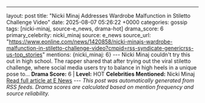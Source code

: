 ---
layout: post
title: "Nicki Minaj Addresses Wardrobe Malfunction in Stiletto Challenge Video"
date: 2025-08-07 05:26:22 +0000
categories: gossip
tags: [nicki-minaj, source-e_news, drama-hot]
drama_score: 6
primary_celebrity: nicki_minaj
source: e_news
source_url: "https://www.eonline.com/news/1420858/nicki-minajs-wardrobe-malfunction-in-stiletto-challenge-video?cmpid=rss-syndicate-genericrss-us-top_stories"
mentions: {nicki_minaj: 6} --- Nicki Minaj couldn't try this out in high school. The rapper shared that after trying out the viral stiletto challenge, where social media users try to balance in high heels in a unique pose to... **Drama Score:** 6 | **Level:** HOT **Celebrities Mentioned:** Nicki Minaj [Read full article at E News](https://www.eonline.com/news/1420858/nicki-minajs-wardrobe-malfunction-in-stiletto-challenge-video?cmpid=rss-syndicate-genericrss-us-top_stories) --- *This post was automatically generated from RSS feeds. Drama scores are calculated based on mention frequency and source reliability.*